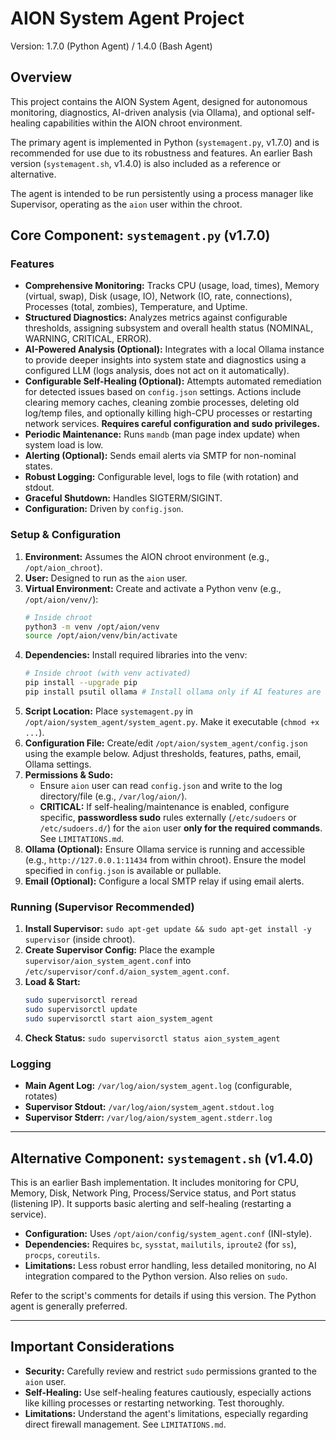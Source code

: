 # AION System Agent Project

Version: 1.7.0 (Python Agent) / 1.4.0 (Bash Agent)

## Overview

This project contains the AION System Agent, designed for autonomous monitoring, diagnostics, AI-driven analysis (via Ollama), and optional self-healing capabilities within the AION chroot environment.

The primary agent is implemented in Python (`systemagent.py`, v1.7.0) and is recommended for use due to its robustness and features. An earlier Bash version (`systemagent.sh`, v1.4.0) is also included as a reference or alternative.

The agent is intended to be run persistently using a process manager like Supervisor, operating as the `aion` user within the chroot.

## Core Component: `systemagent.py` (v1.7.0)

### Features

*   **Comprehensive Monitoring:** Tracks CPU (usage, load, times), Memory (virtual, swap), Disk (usage, IO), Network (IO, rate, connections), Processes (total, zombies), Temperature, and Uptime.
*   **Structured Diagnostics:** Analyzes metrics against configurable thresholds, assigning subsystem and overall health status (NOMINAL, WARNING, CRITICAL, ERROR).
*   **AI-Powered Analysis (Optional):** Integrates with a local Ollama instance to provide deeper insights into system state and diagnostics using a configured LLM (logs analysis, does not act on it automatically).
*   **Configurable Self-Healing (Optional):** Attempts automated remediation for detected issues based on `config.json` settings. Actions include clearing memory caches, cleaning zombie processes, deleting old log/temp files, and optionally killing high-CPU processes or restarting network services. **Requires careful configuration and sudo privileges.**
*   **Periodic Maintenance:** Runs `mandb` (man page index update) when system load is low.
*   **Alerting (Optional):** Sends email alerts via SMTP for non-nominal states.
*   **Robust Logging:** Configurable level, logs to file (with rotation) and stdout.
*   **Graceful Shutdown:** Handles SIGTERM/SIGINT.
*   **Configuration:** Driven by `config.json`.

### Setup & Configuration

1.  **Environment:** Assumes the AION chroot environment (e.g., `/opt/aion_chroot`).
2.  **User:** Designed to run as the `aion` user.
3.  **Virtual Environment:** Create and activate a Python venv (e.g., `/opt/aion/venv/`):
    ```bash
    # Inside chroot
    python3 -m venv /opt/aion/venv
    source /opt/aion/venv/bin/activate
    ```
4.  **Dependencies:** Install required libraries into the venv:
    ```bash
    # Inside chroot (with venv activated)
    pip install --upgrade pip
    pip install psutil ollama # Install ollama only if AI features are desired
    ```
5.  **Script Location:** Place `systemagent.py` in `/opt/aion/system_agent/system_agent.py`. Make it executable (`chmod +x ...`).
6.  **Configuration File:** Create/edit `/opt/aion/system_agent/config.json` using the example below. Adjust thresholds, features, paths, email, Ollama settings.
7.  **Permissions & Sudo:**
    *   Ensure `aion` user can read `config.json` and write to the log directory/file (e.g., `/var/log/aion/`).
    *   **CRITICAL:** If self-healing/maintenance is enabled, configure specific, **passwordless sudo** rules externally (`/etc/sudoers` or `/etc/sudoers.d/`) for the `aion` user **only for the required commands**. See `LIMITATIONS.md`.
8.  **Ollama (Optional):** Ensure Ollama service is running and accessible (e.g., `http://127.0.0.1:11434` from within chroot). Ensure the model specified in `config.json` is available or pullable.
9.  **Email (Optional):** Configure a local SMTP relay if using email alerts.

### Running (Supervisor Recommended)

1.  **Install Supervisor:** `sudo apt-get update && sudo apt-get install -y supervisor` (inside chroot).
2.  **Create Supervisor Config:** Place the example `supervisor/aion_system_agent.conf` into `/etc/supervisor/conf.d/aion_system_agent.conf`.
3.  **Load & Start:**
    ```bash
    sudo supervisorctl reread
    sudo supervisorctl update
    sudo supervisorctl start aion_system_agent
    ```
4.  **Check Status:** `sudo supervisorctl status aion_system_agent`

### Logging

*   **Main Agent Log:** `/var/log/aion/system_agent.log` (configurable, rotates)
*   **Supervisor Stdout:** `/var/log/aion/system_agent.stdout.log`
*   **Supervisor Stderr:** `/var/log/aion/system_agent.stderr.log`

---

## Alternative Component: `systemagent.sh` (v1.4.0)

This is an earlier Bash implementation. It includes monitoring for CPU, Memory, Disk, Network Ping, Process/Service status, and Port status (listening IP). It supports basic alerting and self-healing (restarting a service).

*   **Configuration:** Uses `/opt/aion/config/system_agent.conf` (INI-style).
*   **Dependencies:** Requires `bc`, `sysstat`, `mailutils`, `iproute2` (for `ss`), `procps`, `coreutils`.
*   **Limitations:** Less robust error handling, less detailed monitoring, no AI integration compared to the Python version. Also relies on `sudo`.

Refer to the script's comments for details if using this version. The Python agent is generally preferred.

---

## Important Considerations

*   **Security:** Carefully review and restrict `sudo` permissions granted to the `aion` user.
*   **Self-Healing:** Use self-healing features cautiously, especially actions like killing processes or restarting networking. Test thoroughly.
*   **Limitations:** Understand the agent's limitations, especially regarding direct firewall management. See `LIMITATIONS.md`.
